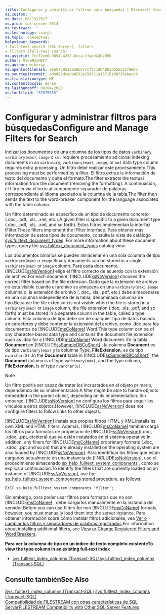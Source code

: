```yaml
---
title: Configurar y administrar filtros para búsquedas | Microsoft Docs
ms.custom: ''
ms.date: 06/13/2017
ms.prod: sql-server-2014
ms.reviewer: ''
ms.technology: search
ms.topic: conceptual
helpviewer_keywords:
- full-text search [SQL Server], filters
- filters [full-text search]
ms.assetid: 7ccf2ee0-9854-4253-8cca-1faed43b7095
author: MikeRayMSFT
ms.author: mikeray
ms.openlocfilehash: e9a57c95226a9b277cfb718b40b5d0525b1f8eb3
ms.sourcegitcommit: ad4d92dce894592a259721a1571b1d8736abacdb
ms.translationtype: MT
ms.contentlocale: es-ES
ms.lasthandoff: 08/04/2020
ms.locfileid: "87675785"
---
```

# <a name="configure-and-manage-filters-for-search"></a><span data-ttu-id="ac2b0-102">Configurar y administrar filtros para búsquedas</span><span class="sxs-lookup"><span data-stu-id="ac2b0-102">Configure and Manage Filters for Search</span></span>
  <span data-ttu-id="ac2b0-103">Indizar los documentos de una columna de los tipos de datos `varbinary`, `varbinary(max)`, `image` o `xml` requiere procesamiento adicional.</span><span class="sxs-lookup"><span data-stu-id="ac2b0-103">Indexing documents in an `varbinary`, `varbinary(max)`, `image`, or `xml` data type column requires extra processing.</span></span> <span data-ttu-id="ac2b0-104">Un filtro debe realizar este procesamiento.</span><span class="sxs-lookup"><span data-stu-id="ac2b0-104">This processing must be performed by a filter.</span></span> <span data-ttu-id="ac2b0-105">El filtro extrae la información de texto del documento y quita el formato.</span><span class="sxs-lookup"><span data-stu-id="ac2b0-105">The filter extracts the textual information from the document (removing the formatting).</span></span> <span data-ttu-id="ac2b0-106">A continuación, el filtro envía el texto al componente separador de palabras correspondiente al idioma asociado a la columna de la tabla.</span><span class="sxs-lookup"><span data-stu-id="ac2b0-106">The filter then sends the text to the word-breaker component for the language associated with the table column.</span></span>  
  
 <span data-ttu-id="ac2b0-107">Un filtro determinado es específico de un tipo de documento concreto (.doc, .pdf, .xls, .xml, etc.).</span><span class="sxs-lookup"><span data-stu-id="ac2b0-107">A given filter is specific to a given document type (.doc, .pdf, .xls, .xml, and so forth).</span></span> <span data-ttu-id="ac2b0-108">Estos filtros implementan la interfaz IFilter.</span><span class="sxs-lookup"><span data-stu-id="ac2b0-108">These filters implement the IFilter interface.</span></span> <span data-ttu-id="ac2b0-109">Para obtener más información de estos tipos de documento, consulte la vista de catálogo [sys.fulltext_document_types](/sql/relational-databases/system-catalog-views/sys-fulltext-document-types-transact-sql) .</span><span class="sxs-lookup"><span data-stu-id="ac2b0-109">For more information about these document types, query the [sys.fulltext_document_types](/sql/relational-databases/system-catalog-views/sys-fulltext-document-types-transact-sql) catalog view.</span></span>  
  
 <span data-ttu-id="ac2b0-110">Los documentos binarios se pueden almacenar en una sola columna de tipo  `varbinary(max)` o `image`.</span><span class="sxs-lookup"><span data-stu-id="ac2b0-110">Binary documents can be stored in a single `varbinary(max)` or `image` column.</span></span> <span data-ttu-id="ac2b0-111">Para cada documento, [!INCLUDE[ssNoVersion](../../../includes/ssnoversion-md.md)] elige el filtro correcto de acuerdo con la extensión de archivo.</span><span class="sxs-lookup"><span data-stu-id="ac2b0-111">For each document, [!INCLUDE[ssNoVersion](../../../includes/ssnoversion-md.md)] chooses the correct filter based on the file extension.</span></span> <span data-ttu-id="ac2b0-112">Dado que la extensión de archivo no está visible cuando el archivo se almacena en una `varbinary(max)` `image` columna o, la extensión de archivo (. doc,. xls,. pdf, etc.) debe almacenarse en una columna independiente de la tabla, denominada columna de tipo.</span><span class="sxs-lookup"><span data-stu-id="ac2b0-112">Because the file extension is not visible when the file is stored in a `varbinary(max)` or `image` column, the file extension (.doc, .xls,  .pdf, and so forth) must be stored in a separate column in the table, called a type column.</span></span> <span data-ttu-id="ac2b0-113">Esta columna de tipo debe ser de cualquier tipo de datos basado en caracteres y debe contener la extensión del archivo, como .doc para los documentos de [!INCLUDE[msCoName](../../../includes/msconame-md.md)] Word.</span><span class="sxs-lookup"><span data-stu-id="ac2b0-113">This type column can be of any character-based data type and contains the document file extension, such as .doc for a [!INCLUDE[msCoName](../../../includes/msconame-md.md)] Word document.</span></span> <span data-ttu-id="ac2b0-114">En la tabla **Document** en [!INCLUDE[ssSampleDBCoShort](../../includes/sssampledbcoshort-md.md)] , la columna **Document** es de tipo `varbinary(max)` y la columna Type, **FileExtension**, es de tipo `nvarchar(8)` .</span><span class="sxs-lookup"><span data-stu-id="ac2b0-114">In the **Document** table in [!INCLUDE[ssSampleDBCoShort](../../includes/sssampledbcoshort-md.md)], the **Document** column is of type `varbinary(max)`, and the type column, **FileExtension**, is of type `nvarchar(8)`.</span></span>  
  
> [!NOTE]  
>  <span data-ttu-id="ac2b0-115">Un filtro podría ser capaz de tratar los incrustados en el objeto primario, dependiendo de su implementación.</span><span class="sxs-lookup"><span data-stu-id="ac2b0-115">A filter might be able to handle objects embedded in the parent object, depending on its implementation.</span></span> <span data-ttu-id="ac2b0-116">Sin embargo, [!INCLUDE[ssNoVersion](../../../includes/ssnoversion-md.md)] no configura los filtros para seguir los vínculos a otros objetos.</span><span class="sxs-lookup"><span data-stu-id="ac2b0-116">However, [!INCLUDE[ssNoVersion](../../../includes/ssnoversion-md.md)] does not configure filters to follow links to other objects.</span></span>  
  
 [!INCLUDE[ssNoVersion](../../../includes/ssnoversion-md.md)] <span data-ttu-id="ac2b0-117">instala sus propios filtros HTML y XML.</span><span class="sxs-lookup"><span data-stu-id="ac2b0-117">installs its own XML and HTML filters.</span></span> <span data-ttu-id="ac2b0-118">Además, [!INCLUDE[msCoName](../../../includes/msconame-md.md)] también carga los filtros para formatos de propietario de  [!INCLUDE[ssNoVersion](../../../includes/ssnoversion-md.md)](.doc, .xdoc, .ppt, etcétera) que ya están instalados en el sistema operativo.</span><span class="sxs-lookup"><span data-stu-id="ac2b0-118">In addition, any filters for [!INCLUDE[msCoName](../../../includes/msconame-md.md)] proprietary formats (.doc, .xdoc, .ppt and so on) that are already installed on the operating system are also loaded by  [!INCLUDE[ssNoVersion](../../../includes/ssnoversion-md.md)].</span></span> <span data-ttu-id="ac2b0-119">Para identificar los filtros que están cargados actualmente en una instancia de [!INCLUDE[ssNoVersion](../../../includes/ssnoversion-md.md)], use el procedimiento almacenado [sp_help_fulltext_system_components](/sql/relational-databases/system-stored-procedures/sp-help-fulltext-system-components-transact-sql) , como se explica a continuación:</span><span class="sxs-lookup"><span data-stu-id="ac2b0-119">To identify the filters that are currently loaded on an instance of [!INCLUDE[ssNoVersion](../../../includes/ssnoversion-md.md)], use the [sp_help_fulltext_system_components](/sql/relational-databases/system-stored-procedures/sp-help-fulltext-system-components-transact-sql) stored procedure, as follows:</span></span>  
  
```  
EXEC sp_help_fulltext_system_components 'filter';   
```  
  
 <span data-ttu-id="ac2b0-120">Sin embargo, para poder usar filtros para formatos que no son [!INCLUDE[msCoName](../../../includes/msconame-md.md)] , debe cargarlos manualmente en la instancia del servidor.</span><span class="sxs-lookup"><span data-stu-id="ac2b0-120">Before you can use filters for non [!INCLUDE[msCoName](../../../includes/msconame-md.md)] formats, however, you must manually load them into the server instance.</span></span> <span data-ttu-id="ac2b0-121">Para obtener información sobre cómo instalar filtros adicionales, vea [Ver o cambiar los filtros y separadores de palabras registrados](view-or-change-registered-filters-and-word-breakers.md).</span><span class="sxs-lookup"><span data-stu-id="ac2b0-121">For information about installing additional filters, see [View or Change Registered Filters and Word Breakers](view-or-change-registered-filters-and-word-breakers.md).</span></span>  
  
 <span data-ttu-id="ac2b0-122">**Para ver la columna de tipo en un índice de texto completo existente**</span><span class="sxs-lookup"><span data-stu-id="ac2b0-122">**To view the type column in an existing full-text index**</span></span>  
  
-   [<span data-ttu-id="ac2b0-123">sys.fulltext_index_columns &#40;Transact-SQL&#41;</span><span class="sxs-lookup"><span data-stu-id="ac2b0-123">sys.fulltext_index_columns &#40;Transact-SQL&#41;</span></span>](/sql/relational-databases/system-catalog-views/sys-fulltext-index-columns-transact-sql)  
  
## <a name="see-also"></a><span data-ttu-id="ac2b0-124">Consulte también</span><span class="sxs-lookup"><span data-stu-id="ac2b0-124">See Also</span></span>  
 <span data-ttu-id="ac2b0-125">[Sys. fulltext_index_columns &#40;Transact-SQL&#41;](/sql/relational-databases/system-catalog-views/sys-fulltext-index-columns-transact-sql) </span><span class="sxs-lookup"><span data-stu-id="ac2b0-125">[sys.fulltext_index_columns &#40;Transact-SQL&#41;](/sql/relational-databases/system-catalog-views/sys-fulltext-index-columns-transact-sql) </span></span>  
 [<span data-ttu-id="ac2b0-126">Compatibilidad de FILESTREAM con otras características de SQL Server</span><span class="sxs-lookup"><span data-stu-id="ac2b0-126">FILESTREAM Compatibility with Other SQL Server Features</span></span>](../blob/filestream-compatibility-with-other-sql-server-features.md)  
  
  
